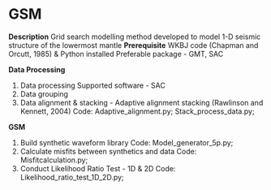 # GSM 

**Description** 
  Grid search modelling method developed to model 1-D seismic structure of the lowermost mantle 
**Prerequisite** 
  WKBJ code (Chapman and Orcutt, 1985) & Python installed
  Preferable package - GMT, SAC

**Data Processing**
1. Data processing Supported software - SAC
2. Data grouping 
3. Data alignment & stacking - Adaptive alignment stacking (Rawlinson and Kennett, 2004)
		Code: Adaptive_alignment.py; Stack_process_data.py;
 
**GSM**
1. Build synthetic waveform library
	  Code: Model_generator_5p.py; 
2. Calculate misfits between synthetics and data
		Code: Misfitcalculation.py; 
3. Conduct Likelihood Ratio Test - 1D & 2D
		Code: Likelihood_ratio_test_1D_2D.py; 
